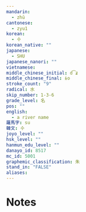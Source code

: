 ```yaml
---
mandarin:
  - zhū
cantonese:
  - zyu1
korean:
  - 수
korean_native: ""
japanese:
  - SHU
japanese_nanori: ""
vietnamese:
middle_chinese_initial: d͡ʑ
middle_chinese_final: ɨo
stroke_count: "9"
radical: 水
skip_number: 1-3-6
grade_level: 名
pos: ""
english:
  - a river name
羅馬字: su
韓文: 수
joyo_level: ""
hsk_level: ""
hanmun_edu_level: ""
danayo_id: 8517
mc_id: 5001
graphemic_classification: 朱
stand_in: "FALSE"
aliases:
---
```


# Notes
